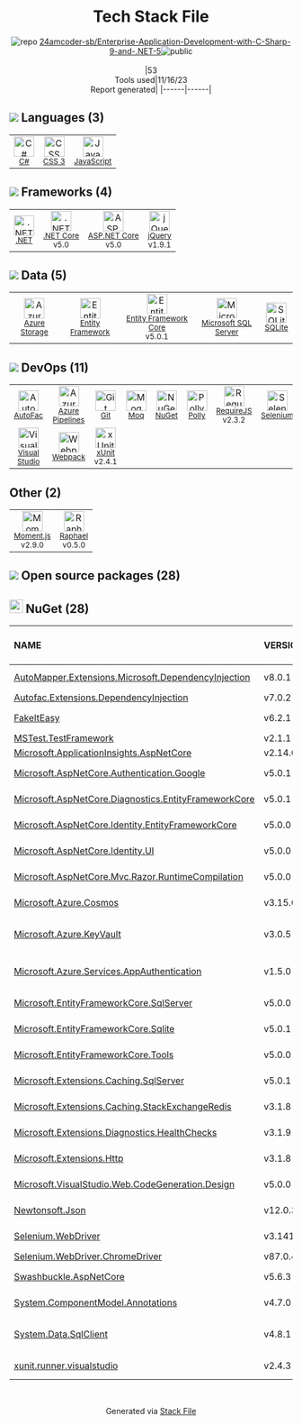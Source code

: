 <!--
--- Readme.md Snippet without images Start ---
## Tech Stack
24amcoder-sb/Enterprise-Application-Development-with-C-Sharp-9-and-.NET-5 is built on the following main stack:
- [RequireJS](http://requirejs.org/) – Front End Package Manager
- [.NET](http://www.microsoft.com/net/) – Frameworks (Full Stack)
- [C#](http://csharp.net) – Languages
- [jQuery](http://jquery.com/) – Javascript UI Libraries
- [Microsoft SQL Server](http://microsoft.com/sqlserver) – Databases
- [SQLite](http://www.sqlite.org/) – Databases
- [JavaScript](https://developer.mozilla.org/en-US/docs/Web/JavaScript) – Languages
- [Visual Studio](http://msdn.microsoft.com/en-us/vstudio/aa718325.aspx) – Integrated Development Environment
- [Selenium](http://www.seleniumhq.org/) – Browser Testing
- [Moq](https://github.com/Moq/moq4) – Testing Frameworks
- [Webpack](http://webpack.js.org) – JS Build Tools / JS Task Runners
- [Azure Storage](http://azure.microsoft.com/en-us/services/storage/) – Cloud Storage
- [Raphael](http://raphaeljs.com/) – Javascript Utilities & Libraries
- [xUnit](http://xunit.github.io/) – Testing Frameworks
- [Entity Framework](https://docs.microsoft.com/en-us/aspnet/entity-framework) – Object Relational Mapper (ORM)
- [Moment.js](http://momentjs.com/) – Javascript Utilities & Libraries
- [.NET Core](https://docs.microsoft.com/en-us/dotnet/core/) – Frameworks (Full Stack)
- [AutoFac](https://autofac.org/) – Container Tools
- [Azure Pipelines](https://azure.microsoft.com/ko-kr/services/devops/pipelines/) – Continuous Integration
- [Entity Framework Core](https://docs.microsoft.com/en-us/ef/core/) – Object Relational Mapper (ORM)
- [Polly](http://www.thepollyproject.org/) – Fault Tolerance Tools
- [ASP.NET Core](docs.microsoft.com/en-us/aspnet/core/) – Frameworks (Full Stack)

Full tech stack [here](/techstack.md)
--- Readme.md Snippet without images End ---

--- Readme.md Snippet with images Start ---
## Tech Stack
24amcoder-sb/Enterprise-Application-Development-with-C-Sharp-9-and-.NET-5 is built on the following main stack:
- <img width='25' height='25' src='https://img.stackshare.io/service/852/1781835.png' alt='RequireJS'/> [RequireJS](http://requirejs.org/) – Front End Package Manager
- <img width='25' height='25' src='https://img.stackshare.io/service/1014/IoPy1dce_400x400.png' alt='.NET'/> [.NET](http://www.microsoft.com/net/) – Frameworks (Full Stack)
- <img width='25' height='25' src='https://img.stackshare.io/service/1015/1200px-C_Sharp_wordmark.svg.png' alt='C#'/> [C#](http://csharp.net) – Languages
- <img width='25' height='25' src='https://img.stackshare.io/service/1021/lxEKmMnB_400x400.jpg' alt='jQuery'/> [jQuery](http://jquery.com/) – Javascript UI Libraries
- <img width='25' height='25' src='https://img.stackshare.io/service/1027/sql_server.png' alt='Microsoft SQL Server'/> [Microsoft SQL Server](http://microsoft.com/sqlserver) – Databases
- <img width='25' height='25' src='https://img.stackshare.io/service/1071/sqlite.jpg' alt='SQLite'/> [SQLite](http://www.sqlite.org/) – Databases
- <img width='25' height='25' src='https://img.stackshare.io/service/1209/javascript.jpeg' alt='JavaScript'/> [JavaScript](https://developer.mozilla.org/en-US/docs/Web/JavaScript) – Languages
- <img width='25' height='25' src='https://img.stackshare.io/service/1451/SR2hUhQN.png' alt='Visual Studio'/> [Visual Studio](http://msdn.microsoft.com/en-us/vstudio/aa718325.aspx) – Integrated Development Environment
- <img width='25' height='25' src='https://img.stackshare.io/service/1517/sbUizSli_400x400.jpg' alt='Selenium'/> [Selenium](http://www.seleniumhq.org/) – Browser Testing
- <img width='25' height='25' src='https://img.stackshare.io/service/1628/1434934.png' alt='Moq'/> [Moq](https://github.com/Moq/moq4) – Testing Frameworks
- <img width='25' height='25' src='https://img.stackshare.io/service/1682/IMG_4636.PNG' alt='Webpack'/> [Webpack](http://webpack.js.org) – JS Build Tools / JS Task Runners
- <img width='25' height='25' src='https://img.stackshare.io/service/2099/azureStorage.png' alt='Azure Storage'/> [Azure Storage](http://azure.microsoft.com/en-us/services/storage/) – Cloud Storage
- <img width='25' height='25' src='https://img.stackshare.io/service/3044/72f4ddedbb738d7d21702bb9b57d7754_400x400.png' alt='Raphael'/> [Raphael](http://raphaeljs.com/) – Javascript Utilities & Libraries
- <img width='25' height='25' src='https://img.stackshare.io/service/3077/ca5a327feb49ddfe1f4b11548907e5a1_400x400.png' alt='xUnit'/> [xUnit](http://xunit.github.io/) – Testing Frameworks
- <img width='25' height='25' src='https://img.stackshare.io/service/3251/no-img-open-source.png' alt='Entity Framework'/> [Entity Framework](https://docs.microsoft.com/en-us/aspnet/entity-framework) – Object Relational Mapper (ORM)
- <img width='25' height='25' src='https://img.stackshare.io/service/3643/Xrtdc94q_400x400.png' alt='Moment.js'/> [Moment.js](http://momentjs.com/) – Javascript Utilities & Libraries
- <img width='25' height='25' src='https://img.stackshare.io/service/6403/default_91fc1f0ee315262794273aa1387eaf8fed8436e6.png' alt='.NET Core'/> [.NET Core](https://docs.microsoft.com/en-us/dotnet/core/) – Frameworks (Full Stack)
- <img width='25' height='25' src='https://img.stackshare.io/service/6953/default_17650e39faa714f82fcdb12b14af73c704a15d2f.jpg' alt='AutoFac'/> [AutoFac](https://autofac.org/) – Container Tools
- <img width='25' height='25' src='https://img.stackshare.io/service/10164/528389819366_e7a0672f0480b3e98d21_512.png' alt='Azure Pipelines'/> [Azure Pipelines](https://azure.microsoft.com/ko-kr/services/devops/pipelines/) – Continuous Integration
- <img width='25' height='25' src='https://img.stackshare.io/service/10254/no-img-open-source.png' alt='Entity Framework Core'/> [Entity Framework Core](https://docs.microsoft.com/en-us/ef/core/) – Object Relational Mapper (ORM)
- <img width='25' height='25' src='https://img.stackshare.io/service/10882/default_8657bb75f24d5f46b223b0a61477221141a8874a.png' alt='Polly'/> [Polly](http://www.thepollyproject.org/) – Fault Tolerance Tools
- <img width='25' height='25' src='https://img.stackshare.io/service/11331/asp.net-core.png' alt='ASP.NET Core'/> [ASP.NET Core](docs.microsoft.com/en-us/aspnet/core/) – Frameworks (Full Stack)

Full tech stack [here](/techstack.md)
--- Readme.md Snippet with images End ---
-->
<div align="center">

# Tech Stack File
![](https://img.stackshare.io/repo.svg "repo") [24amcoder-sb/Enterprise-Application-Development-with-C-Sharp-9-and-.NET-5](https://github.com/24amcoder-sb/Enterprise-Application-Development-with-C-Sharp-9-and-.NET-5)![](https://img.stackshare.io/public_badge.svg "public")
<br/><br/>
|53<br/>Tools used|11/16/23 <br/>Report generated|
|------|------|
</div>

## <img src='https://img.stackshare.io/languages.svg'/> Languages (3)
<table><tr>
  <td align='center'>
  <img width='36' height='36' src='https://img.stackshare.io/service/1015/1200px-C_Sharp_wordmark.svg.png' alt='C#'>
  <br>
  <sub><a href="http://csharp.net">C#</a></sub>
  <br>
  <sub></sub>
</td>

<td align='center'>
  <img width='36' height='36' src='https://img.stackshare.io/service/6727/css.png' alt='CSS 3'>
  <br>
  <sub><a href="https://developer.mozilla.org/en-US/docs/Web/CSS/CSS3">CSS 3</a></sub>
  <br>
  <sub></sub>
</td>

<td align='center'>
  <img width='36' height='36' src='https://img.stackshare.io/service/1209/javascript.jpeg' alt='JavaScript'>
  <br>
  <sub><a href="https://developer.mozilla.org/en-US/docs/Web/JavaScript">JavaScript</a></sub>
  <br>
  <sub></sub>
</td>

</tr>
</table>

## <img src='https://img.stackshare.io/frameworks.svg'/> Frameworks (4)
<table><tr>
  <td align='center'>
  <img width='36' height='36' src='https://img.stackshare.io/service/1014/IoPy1dce_400x400.png' alt='.NET'>
  <br>
  <sub><a href="http://www.microsoft.com/net/">.NET</a></sub>
  <br>
  <sub></sub>
</td>

<td align='center'>
  <img width='36' height='36' src='https://img.stackshare.io/service/6403/default_91fc1f0ee315262794273aa1387eaf8fed8436e6.png' alt='.NET Core'>
  <br>
  <sub><a href="https://docs.microsoft.com/en-us/dotnet/core/">.NET Core</a></sub>
  <br>
  <sub>v5.0</sub>
</td>

<td align='center'>
  <img width='36' height='36' src='https://img.stackshare.io/service/11331/asp.net-core.png' alt='ASP.NET Core'>
  <br>
  <sub><a href="docs.microsoft.com/en-us/aspnet/core/">ASP.NET Core</a></sub>
  <br>
  <sub>v5.0</sub>
</td>

<td align='center'>
  <img width='36' height='36' src='https://img.stackshare.io/service/1021/lxEKmMnB_400x400.jpg' alt='jQuery'>
  <br>
  <sub><a href="http://jquery.com/">jQuery</a></sub>
  <br>
  <sub>v1.9.1</sub>
</td>

</tr>
</table>

## <img src='https://img.stackshare.io/databases.svg'/> Data (5)
<table><tr>
  <td align='center'>
  <img width='36' height='36' src='https://img.stackshare.io/service/2099/azureStorage.png' alt='Azure Storage'>
  <br>
  <sub><a href="http://azure.microsoft.com/en-us/services/storage/">Azure Storage</a></sub>
  <br>
  <sub></sub>
</td>

<td align='center'>
  <img width='36' height='36' src='https://img.stackshare.io/service/3251/no-img-open-source.png' alt='Entity Framework'>
  <br>
  <sub><a href="https://docs.microsoft.com/en-us/aspnet/entity-framework">Entity Framework</a></sub>
  <br>
  <sub></sub>
</td>

<td align='center'>
  <img width='36' height='36' src='https://img.stackshare.io/service/10254/no-img-open-source.png' alt='Entity Framework Core'>
  <br>
  <sub><a href="https://docs.microsoft.com/en-us/ef/core/">Entity Framework Core</a></sub>
  <br>
  <sub>v5.0.1</sub>
</td>

<td align='center'>
  <img width='36' height='36' src='https://img.stackshare.io/service/1027/sql_server.png' alt='Microsoft SQL Server'>
  <br>
  <sub><a href="http://microsoft.com/sqlserver">Microsoft SQL Server</a></sub>
  <br>
  <sub></sub>
</td>

<td align='center'>
  <img width='36' height='36' src='https://img.stackshare.io/service/1071/sqlite.jpg' alt='SQLite'>
  <br>
  <sub><a href="http://www.sqlite.org/">SQLite</a></sub>
  <br>
  <sub></sub>
</td>

</tr>
</table>

## <img src='https://img.stackshare.io/devops.svg'/> DevOps (11)
<table><tr>
  <td align='center'>
  <img width='36' height='36' src='https://img.stackshare.io/service/6953/default_17650e39faa714f82fcdb12b14af73c704a15d2f.jpg' alt='AutoFac'>
  <br>
  <sub><a href="https://autofac.org/">AutoFac</a></sub>
  <br>
  <sub></sub>
</td>

<td align='center'>
  <img width='36' height='36' src='https://img.stackshare.io/service/10164/528389819366_e7a0672f0480b3e98d21_512.png' alt='Azure Pipelines'>
  <br>
  <sub><a href="https://azure.microsoft.com/ko-kr/services/devops/pipelines/">Azure Pipelines</a></sub>
  <br>
  <sub></sub>
</td>

<td align='center'>
  <img width='36' height='36' src='https://img.stackshare.io/service/1046/git.png' alt='Git'>
  <br>
  <sub><a href="http://git-scm.com/">Git</a></sub>
  <br>
  <sub></sub>
</td>

<td align='center'>
  <img width='36' height='36' src='https://img.stackshare.io/service/1628/1434934.png' alt='Moq'>
  <br>
  <sub><a href="https://github.com/Moq/moq4">Moq</a></sub>
  <br>
  <sub></sub>
</td>

<td align='center'>
  <img width='36' height='36' src='https://img.stackshare.io/service/2637/6I3oEOP4_400x400.jpg' alt='NuGet'>
  <br>
  <sub><a href="https://www.nuget.org/">NuGet</a></sub>
  <br>
  <sub></sub>
</td>

<td align='center'>
  <img width='36' height='36' src='https://img.stackshare.io/service/10882/default_8657bb75f24d5f46b223b0a61477221141a8874a.png' alt='Polly'>
  <br>
  <sub><a href="http://www.thepollyproject.org/">Polly</a></sub>
  <br>
  <sub></sub>
</td>

<td align='center'>
  <img width='36' height='36' src='https://img.stackshare.io/service/852/1781835.png' alt='RequireJS'>
  <br>
  <sub><a href="http://requirejs.org/">RequireJS</a></sub>
  <br>
  <sub>v2.3.2</sub>
</td>

<td align='center'>
  <img width='36' height='36' src='https://img.stackshare.io/service/1517/sbUizSli_400x400.jpg' alt='Selenium'>
  <br>
  <sub><a href="http://www.seleniumhq.org/">Selenium</a></sub>
  <br>
  <sub></sub>
</td>

</tr>
<tr>
  <td align='center'>
  <img width='36' height='36' src='https://img.stackshare.io/service/1451/SR2hUhQN.png' alt='Visual Studio'>
  <br>
  <sub><a href="http://msdn.microsoft.com/en-us/vstudio/aa718325.aspx">Visual Studio</a></sub>
  <br>
  <sub></sub>
</td>

<td align='center'>
  <img width='36' height='36' src='https://img.stackshare.io/service/1682/IMG_4636.PNG' alt='Webpack'>
  <br>
  <sub><a href="http://webpack.js.org">Webpack</a></sub>
  <br>
  <sub></sub>
</td>

<td align='center'>
  <img width='36' height='36' src='https://img.stackshare.io/service/3077/ca5a327feb49ddfe1f4b11548907e5a1_400x400.png' alt='xUnit'>
  <br>
  <sub><a href="http://xunit.github.io/">xUnit</a></sub>
  <br>
  <sub>v2.4.1</sub>
</td>

</tr>
</table>

## Other (2)
<table><tr>
  <td align='center'>
  <img width='36' height='36' src='https://img.stackshare.io/service/3643/Xrtdc94q_400x400.png' alt='Moment.js'>
  <br>
  <sub><a href="http://momentjs.com/">Moment.js</a></sub>
  <br>
  <sub>v2.9.0</sub>
</td>

<td align='center'>
  <img width='36' height='36' src='https://img.stackshare.io/service/3044/72f4ddedbb738d7d21702bb9b57d7754_400x400.png' alt='Raphael'>
  <br>
  <sub><a href="http://raphaeljs.com/">Raphael</a></sub>
  <br>
  <sub>v0.5.0</sub>
</td>

</tr>
</table>


## <img src='https://img.stackshare.io/group.svg' /> Open source packages (28)</h2>

## <img width='24' height='24' src='https://img.stackshare.io/service/2637/6I3oEOP4_400x400.jpg'/> NuGet (28)

|NAME|VERSION|LAST UPDATED|LAST UPDATED BY|LICENSE|VULNERABILITIES|
|:------|:------|:------|:------|:------|:------|
|[AutoMapper.Extensions.Microsoft.DependencyInjection](https://www.nuget.org/AutoMapper.Extensions.Microsoft.DependencyInjection)|v8.0.1|02/22/21|Ravindra-a |N/A|N/A|
|[Autofac.Extensions.DependencyInjection](https://www.nuget.org/Autofac.Extensions.DependencyInjection)|v7.0.2|10/26/20|skunani |N/A|N/A|
|[FakeItEasy](https://www.nuget.org/FakeItEasy)|v6.2.1|12/15/20|Arun Tamirisa |MIT|N/A|
|[MSTest.TestFramework](https://www.nuget.org/MSTest.TestFramework)|v2.1.1|12/05/20|skunani |MIT|N/A|
|[Microsoft.ApplicationInsights.AspNetCore](https://www.nuget.org/Microsoft.ApplicationInsights.AspNetCore)|v2.14.0|12/23/20|skunani |MIT|N/A|
|[Microsoft.AspNetCore.Authentication.Google](https://www.nuget.org/Microsoft.AspNetCore.Authentication.Google)|v5.0.1|12/08/20|Arun Tamirisa |Apache-2.0|N/A|
|[Microsoft.AspNetCore.Diagnostics.EntityFrameworkCore](https://www.nuget.org/Microsoft.AspNetCore.Diagnostics.EntityFrameworkCore)|v5.0.1|12/08/20|Arun Tamirisa |Apache-2.0|N/A|
|[Microsoft.AspNetCore.Identity.EntityFrameworkCore](https://www.nuget.org/Microsoft.AspNetCore.Identity.EntityFrameworkCore)|v5.0.0|12/08/20|Arun Tamirisa |Apache-2.0|N/A|
|[Microsoft.AspNetCore.Identity.UI](https://www.nuget.org/Microsoft.AspNetCore.Identity.UI)|v5.0.0|12/08/20|Arun Tamirisa |Apache-2.0|N/A|
|[Microsoft.AspNetCore.Mvc.Razor.RuntimeCompilation](https://www.nuget.org/Microsoft.AspNetCore.Mvc.Razor.RuntimeCompilation)|v5.0.0|12/20/20|skunani |Apache-2.0|N/A|
|[Microsoft.Azure.Cosmos](https://www.nuget.org/Microsoft.Azure.Cosmos)|v3.15.0|12/09/20|Ravindra-a |MIT|N/A|
|[Microsoft.Azure.KeyVault](https://www.nuget.org/Microsoft.Azure.KeyVault)|v3.0.5|12/07/20|Suneel Kumar Kunani |MIT|N/A|
|[Microsoft.Azure.Services.AppAuthentication](https://www.nuget.org/Microsoft.Azure.Services.AppAuthentication)|v1.5.0|12/07/20|Suneel Kumar Kunani |MIT|N/A|
|[Microsoft.EntityFrameworkCore.SqlServer](https://www.nuget.org/Microsoft.EntityFrameworkCore.SqlServer)|v5.0.0|12/08/20|Arun Tamirisa |Apache-2.0|N/A|
|[Microsoft.EntityFrameworkCore.Sqlite](https://www.nuget.org/Microsoft.EntityFrameworkCore.Sqlite)|v5.0.1|12/09/20|Ravindra-a |Apache-2.0|N/A|
|[Microsoft.EntityFrameworkCore.Tools](https://www.nuget.org/Microsoft.EntityFrameworkCore.Tools)|v5.0.0|12/08/20|Arun Tamirisa |Apache-2.0|N/A|
|[Microsoft.Extensions.Caching.SqlServer](https://www.nuget.org/Microsoft.Extensions.Caching.SqlServer)|v5.0.1|12/09/20|Ravindra-a |Apache-2.0|N/A|
|[Microsoft.Extensions.Caching.StackExchangeRedis](https://www.nuget.org/Microsoft.Extensions.Caching.StackExchangeRedis)|v3.1.8|02/22/21|Ravindra-a |Apache-2.0|N/A|
|[Microsoft.Extensions.Diagnostics.HealthChecks](https://www.nuget.org/Microsoft.Extensions.Diagnostics.HealthChecks)|v3.1.9|12/20/20|skunani |Apache-2.0|N/A|
|[Microsoft.Extensions.Http](https://www.nuget.org/Microsoft.Extensions.Http)|v3.1.8|02/22/21|Ravindra-a |Apache-2.0|N/A|
|[Microsoft.VisualStudio.Web.CodeGeneration.Design](https://www.nuget.org/Microsoft.VisualStudio.Web.CodeGeneration.Design)|v5.0.0|12/08/20|Arun Tamirisa |Apache-2.0|N/A|
|[Newtonsoft.Json](https://www.nuget.org/Newtonsoft.Json)|v12.0.3|12/09/20|Ravindra-a |MIT|[](https://github.com/advisories/GHSA-5crp-9r3c-p9vr) (High)|
|[Selenium.WebDriver](https://www.nuget.org/Selenium.WebDriver)|v3.141.0|12/05/20|skunani |Apache-2.0|N/A|
|[Selenium.WebDriver.ChromeDriver](https://www.nuget.org/Selenium.WebDriver.ChromeDriver)|v87.0.4280|12/05/20|skunani |Unlicense|N/A|
|[Swashbuckle.AspNetCore](https://www.nuget.org/Swashbuckle.AspNetCore)|v5.6.3|02/22/21|Ravindra-a |BSD-3-Clause|N/A|
|[System.ComponentModel.Annotations](https://www.nuget.org/System.ComponentModel.Annotations)|v4.7.0|10/01/20|Ravindra Akella |MIT|N/A|
|[System.Data.SqlClient](https://www.nuget.org/System.Data.SqlClient)|v4.8.1|12/07/20|Suneel Kumar Kunani |MIT|[CVE-2022-41064](https://github.com/advisories/GHSA-8g2p-5pqh-5jmc) (Moderate)|
|[xunit.runner.visualstudio](https://www.nuget.org/xunit.runner.visualstudio)|v2.4.3|12/15/20|Arun Tamirisa |Other|N/A|

<br/>
<div align='center'>

Generated via [Stack File](https://github.com/marketplace/stack-file)
